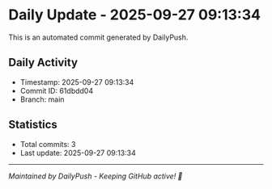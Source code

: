 # Daily Update - 2025-09-27 09:13:34

This is an automated commit generated by DailyPush.

## Daily Activity
- Timestamp: 2025-09-27 09:13:34
- Commit ID: 61dbdd04
- Branch: main

## Statistics
- Total commits: 3
- Last update: 2025-09-27 09:13:34

---
*Maintained by DailyPush - Keeping GitHub active! 🚀*
